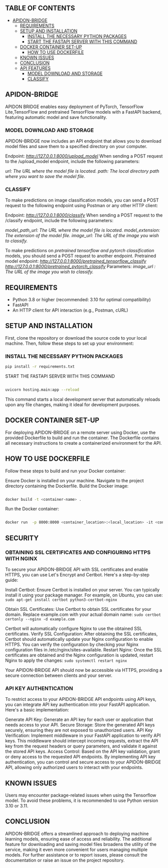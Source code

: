 ## TABLE OF CONTENTS
- [APIDON-BRIDGE](#apidon-bridge)
  - [REQUIREMENTS](#requirements)
  - [SETUP AND INSTALLATION](#setup-and-installation)
    - [INSTALL THE NECESSARY PYTHON PACKAGES](#install-the-necessary-python-packages)
    - [START THE FASTAPI SERVER WITH THIS COMMAND](#start-the-fastapi-server-with-this-command)
  - [DOCKER CONTAINER SET-UP](#docker-container-set-up)
    - [HOW TO USE DOCKERFILE](#how-to-use-dockerfile)
  - [KNOWN ISSUES](#known-issues) 
  - [CONCLUSION](#conclusion) 
  - [API FEATURES](#api-features)
    - [MODEL DOWNLOAD AND STORAGE](#model-download-and-storage)
    - [CLASSIFY](#classify)

## APIDON-BRIDGE
APIDON BRIDGE enables easy deployment of PyTorch, TensorFlow Lite,TensorFlow and pretrained TensorFlow models with a FastAPI backend, featuring automatic model and save functionality.



### MODEL DOWNLOAD AND STORAGE
APIDON-BRIDGE now includes an API endpoint that allows you to download model files and save them to a specified directory on your computer.

Endpoint: *http://127.0.0.1:8000/upload_model*
When sending a POST request to the /upload_model endpoint, include the following parameters:

*url: The URL where the model file is located.*
*path: The local directory path where you want to save the model file.*


### CLASSIFY
To make predictions on image classification models, you can send a POST request to the following endpoint using Postman or any other HTTP client:

Endpoint: *http://127.0.0.1:8000/classify*
When sending a POST request to the /classify endpoint, include the following parameters:

*model_path_url: The URL where the model file is located.*
*model_extension: The extension of the model file.*
*image_url: The URL of the image you wish to classify.*

To make predictions on *pretrained tensorflow and pytorch classification* models, you should send a POST request to another endpoint.
Pretrained model endpoint: *http://127.0.0.1:8000/pretrained_tensorflow_classify* 
                           *http://127.0.0.1:8000/pretrained_pytorch_classify*
Parameters:
*image_url : The URL of the image you wish to classify.*



## REQUIREMENTS
- Python 3.8 or higher (recommended: 3.10 for optimal compatibility)
- FastAPI
- An HTTP client for API interaction (e.g., Postman, cURL)

## SETUP AND INSTALLATION
First, clone the repository or download the source code to your local machine. Then, follow these steps to set up your environment:

### INSTALL THE NECESSARY PYTHON PACKAGES
```bash
pip install -r requirements.txt
```
START THE FASTAPI SERVER WITH THIS COMMAND
```bash

uvicorn hosting.main:app --reload
```
This command starts a local development server that automatically reloads upon any file changes, making it ideal for development purposes.

## DOCKER CONTAINER SET-UP

For deploying APIDON-BRIDGE on a remote server using Docker, use the provided Dockerfile to build and run the container. The Dockerfile contains all necessary instructions to create a containerized environment for the API.

## HOW TO USE DOCKERFILE
Follow these steps to build and run your Docker container:

Ensure Docker is installed on your machine.
Navigate to the project directory containing the Dockerfile.
Build the Docker image:
```bash

docker build -t <container-name> .
```
Run the Docker container:
```bash

docker run  -p 8000:8000 <container_location>:<local_location> -it <container-name>


```


## SECURITY


### OBTAINING SSL CERTIFICATES AND CONFIGURING HTTPS WITH NGINX
To secure your APIDON-BRIDGE API with SSL certificates and enable HTTPS, you can use Let's Encrypt and Certbot. Here's a step-by-step guide:

Install Certbot: Ensure Certbot is installed on your server. You can typically install it using your package manager. For example, on Ubuntu, you can use:
```sudo apt-get install certbot python3-certbot-nginx```

Obtain SSL Certificates: Use Certbot to obtain SSL certificates for your domain. Replace example.com with your actual domain name:
```sudo certbot certonly --nginx -d example.com```

Certbot will automatically configure Nginx to use the obtained SSL certificates.
Verify SSL Configuration: After obtaining the SSL certificates, Certbot should automatically update your Nginx configuration to enable HTTPS. You can verify the configuration by checking your Nginx configuration files in /etc/nginx/sites-available.
Restart Nginx: Once the SSL certificates are obtained and the Nginx configuration is updated, restart Nginx to apply the changes:
```sudo systemctl restart nginx```

Your APIDON-BRIDGE API should now be accessible via HTTPS, providing a secure connection between clients and your server.

### API KEY AUTHENTICATION
To restrict access to your APIDON-BRIDGE API endpoints using API keys, you can integrate API key authentication into your FastAPI application. Here's a basic implementation:

Generate API Key: Generate an API key for each user or application that needs access to your API.
Secure Storage: Store the generated API keys securely, ensuring they are not exposed to unauthorized users.
API Key Verification: Implement middleware in your FastAPI application to verify API keys. This middleware should intercept incoming requests, extract the API key from the request headers or query parameters, and validate it against the stored API keys.
Access Control: Based on the API key validation, grant or deny access to the requested API endpoints.
By implementing API key authentication, you can control and secure access to your APIDON-BRIDGE API, allowing only authorized users to interact with your endpoints.



## KNOWN ISSUES

Users may encounter package-related issues when using the Tensorflow model. To avoid these problems, it is recommended to use Python version 3.10 or 3.11.

## CONCLUSION

APIDON-BRIDGE offers a streamlined approach to deploying machine learning models, ensuring ease of access and reliability. The additional feature for downloading and saving model files broadens the utility of the service, making it even more convenient for users managing multiple models. For further assistance or to report issues, please consult the documentation or raise an issue on the project repository.



